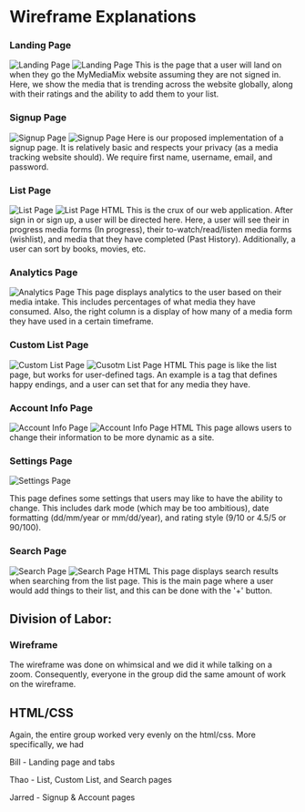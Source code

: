 # Wireframe Explanations

### Landing Page
![Landing Page](../docs/wireframe_figures/326-iota_landing.png "Landing Page")
![Landing Page](../docs/html_figures/326-iota_landing.png "Landing Page")
This is the page that a user will land on when they go the MyMediaMix website assuming they are not signed in. Here, we show the media that is trending across the website globally, along with their ratings and the ability to add them to your list.

### Signup Page
![Signup Page](../docs/wireframe_figures/326-iota_signup.png "Signup Page")
![Signup Page](../docs/html_figures/326-iota_signup.png "Signup Page")
Here is our proposed implementation of a signup page. It is relatively basic and respects your privacy (as a media tracking website should). We require first name, username, email, and password.


### List Page
![List Page](../docs/wireframe_figures/326-iota_list.png "List Page")
![List Page HTML](../docs/html_figures/326-iota-list.png "List Page")
This is the crux of our web application. After sign in or sign up, a user will be directed here. Here, a user will see their in progress media forms (In progress), their to-watch/read/listen media forms (wishlist), and media that they have completed (Past History). Additionally, a user can sort by books, movies, etc.


### Analytics Page
![Analytics Page](../docs/wireframe_figures/326-iota_analytics.png "Analytics Page")
This page displays analytics to the user based on their media intake. This includes percentages of what media they have consumed. Also, the right column is a display of how many of a media form they have used in a certain timeframe.

### Custom List Page
![Custom List Page](../docs/wireframe_figures/326-iota_customlist.png "Custom List Page")
![Cusotm List Page HTML](../docs/html_figures/326-iota-customlist.png "Custom List Page")
This page is like the list page, but works for user-defined tags. An example is a tag that defines happy endings, and a user can set that for any media they have.

### Account Info Page
![Account Info Page](../docs/wireframe_figures/326-iota_accountinfo.png "Account Info Page")
![Account Info Page HTML](../docs/html_figures/326-iota_account.png "Account Info Page")
This page allows users to change their information to be more dynamic as a site.

### Settings Page
![Settings Page](../docs/wireframe_figures/326-iota_setting.png "Settings Page")

This page defines some settings that users may like to have the ability to change. This includes dark mode (which may be too ambitious), date formatting (dd/mm/year or mm/dd/year), and rating style (9/10 or 4.5/5 or 90/100).

### Search Page
![Search Page](../docs/wireframe_figures/326-iota_search.png "Search Page")
![Search Page HTML](../docs/html_figures/326-iota-search.png "Search Page HTML")
This page displays search results when searching from the list page. This is the main page where a user would add things to their list, and this can be done with the '+' button.







## Division of Labor:
### Wireframe
The wireframe was done on whimsical and we did it while talking on a zoom. Consequently, everyone in the group did the same amount of work on the wireframe.

## HTML/CSS
Again, the entire group worked very evenly on the html/css. More specifically, we had

Bill - Landing page and tabs

Thao - List, Custom List, and Search pages

Jarred - Signup & Account pages
